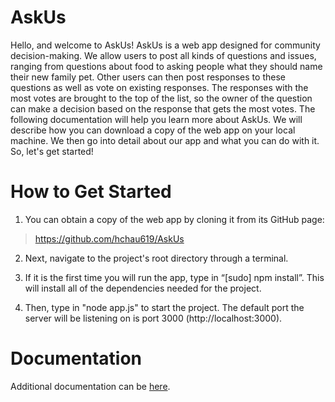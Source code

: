# AskUs

Hello, and welcome to AskUs! AskUs is a web app designed for community decision-making.
We allow users to post all kinds of questions and issues, ranging from questions about food to
asking people what they should name their new family pet. Other users can then post responses
to these questions as well as vote on existing responses. The responses with the most votes are
brought to the top of the list, so the owner of the question can make a decision based on the
response that gets the most votes.
The following documentation will help you learn more about AskUs. We will describe how you
can download a copy of the web app on your local machine. We then go into detail about our
app and what you can do with it.
So, let's get started!

# How to Get Started
1. You can obtain a copy of the web app by cloning it from its GitHub page:
> https://github.com/hchau619/AskUs

2. Next, navigate to the project's root directory through a terminal.

3. If it is the first time you will run the app, type in “[sudo] npm install”. This will install all of the
dependencies needed for the project.

4. Then, type in "node app.js" to start the project. The default port the server will be listening on is
port 3000 (http://localhost:3000).

# Documentation
Additional documentation can be [here](https://github.com/hchau619/AskUs/blob/master/473_Project_Documentation.pdf).
